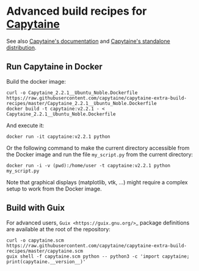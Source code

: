 # Advanced build recipes for [Capytaine](https://github.com/capytaine/capytaine)

See also [Capytaine's documentation](https://capytaine.github.io/stable/user_manual/installation) and [Capytaine's standalone distribution](https://github.com/capytaine/capytaine-standalone).

## Run Capytaine in Docker

Build the docker image:
```
curl -o Capytaine_2.2.1__Ubuntu_Noble.Dockerfile https://raw.githubusercontent.com/capytaine/capytaine-extra-build-recipes/master/Capytaine_2.2.1__Ubuntu_Noble.Dockerfile
docker build -t capytaine:v2.2.1 - < Capytaine_2.2.1__Ubuntu_Noble.Dockerfile
```

And execute it:
```
docker run -it capytaine:v2.2.1 python
```

Or the following command to make the current directory accessible from the Docker image and run the file `my_script.py` from the current directory:
```
docker run -i -v (pwd):/home/user -t capytaine:v2.2.1 python my_script.py
```

Note that graphical displays (matplotlib, vtk, ...) might require a complex setup to work from the Docker image.

## Build with Guix

For advanced users, `Guix <https://guix.gnu.org/>`_ package definitions are available at the root of the repository:

```
curl -o capytaine.scm https://raw.githubusercontent.com/capytaine/capytaine-extra-build-recipes/master/capytaine.scm
guix shell -f capytaine.scm python -- python3 -c 'import capytaine; print(capytaine.__version__)'
```
